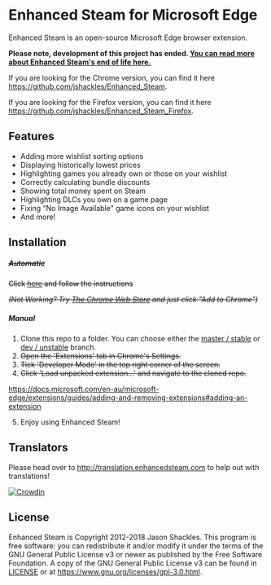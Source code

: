 Enhanced Steam for Microsoft Edge
==============

Enhanced Steam is an open-source Microsoft Edge browser extension.  

**Please note, development of this project has ended.  [You can read more about Enhanced Steam's end of life here.](http://www.enhancedsteam.com/blog/?p=256)**

If you are looking for the Chrome version, you can find it here https://github.com/jshackles/Enhanced_Steam.

If you are looking for the Firefox version, you can find it here
https://github.com/jshackles/Enhanced_Steam_Firefox.

Features
------------

* Adding more wishlist sorting options
* Displaying historically lowest prices
* Highlighting games you already own or those on your wishlist
* Correctly calculating bundle discounts
* Showing total money spent on Steam
* Highlighting DLCs you own on a game page
* Fixing "No Image Available" game icons on your wishlist
* And more!

Installation
------------
##### ~~Automatic~~
~~Click [here](https://www.enhancedsteam.com/download/) and follow the instructions~~

~~_(Not Working? Try [The Chrome Web Store](https://chrome.google.com/webstore/detail/enhanced-steam/okadibdjfemgnhjiembecghcbfknbfhg) and just click "Add to Chrome")_~~


##### Manual
1. Clone this repo to a folder. You can choose either the [master / stable](https://github.com/jshackles/Enhanced_Steam/tree/master) or [dev / unstable](https://github.com/jshackles/Enhanced_Steam/tree/dev) branch.
2. ~~Open the 'Extensions' tab in Chrome's Settings.~~
3. ~~Tick 'Developer Mode' in the top right corner of the screen.~~
4. ~~Click 'Load unpacked extension...' and navigate to the cloned repo.~~

https://docs.microsoft.com/en-au/microsoft-edge/extensions/guides/adding-and-removing-extensions#adding-an-extension

5. Enjoy using Enhanced Steam!

Translators
-------

Please head over to http://translation.enhancedsteam.com to help out with translations!

[![Crowdin](https://d322cqt584bo4o.cloudfront.net/enhanced-steam/localized.svg)](http://translation.enhancedsteam.com)

License
-------

Enhanced Steam is Copyright 2012-2018 Jason Shackles.  This program is free software: you can redistribute it and/or modify it under the terms of the GNU General Public License v3 or newer as published by the Free Software Foundation.  A copy of the GNU General Public License v3 can be found in [LICENSE](LICENSE) or at https://www.gnu.org/licenses/gpl-3.0.html.

